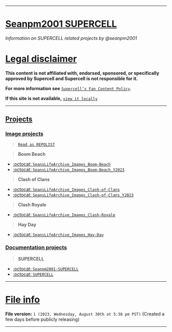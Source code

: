 
***

# [Seanpm2001 SUPERCELL](#Seanpm2001-SUPERCELL)

_Information on SUPERCELL related projects by @seanpm2001_

# [Legal disclaimer](#Legal-disclaimer)

**This content is not affiliated with, endorsed, sponsored, or specifically approved by Supercell and Supercell is not responsible for it.**

**For more information see** [`Supercell’s Fan Content Policy`](https://supercell.com/en/fan-content-policy/).

**If this site is not available,** [`view it locally`](/SUPERCELL/Legal/Fan-Content-Policy/README.md)

***

## [Projects](#Projects)

### [Image projects](#Image-projects)

> [`Read as REPOLIST`](/Seanpm2001-SUPERCELL_REPOLIST.urll)

> **Boom Beach**

- [:octocat: `SeansLifeArchive_Images_Boom-Beach`](https://github.com/seanpm2001/SeansLifeArchive_Images_Boom-Beach/)
- [:octocat: `SeansLifeArchive_Images_Boom-Beach_Y2023`](https://github.com/seanpm2001/SeansLifeArchive_Images_Boom-Beach_Y2023/)

> **Clash of Clans**

- [:octocat: `SeansLifeArchive_Images_Clash-of-Clans`](https://github.com/seanpm2001/SeansLifeArchive_Images_Clash-of-Clans/)
- [:octocat: `SeansLifeArchive_Images_Clash-of-Clans_Y2023`](https://github.com/seanpm2001/SeansLifeArchive_Images_Clash-of-Clans_Y2023/)

> **Clash Royale**

- [:octocat: `SeansLifeArchive_Images_Clash-Royale`](https://github.com/seanpm2001/SeansLifeArchive_Images_Clash-Royale/)

> **Hay Day**

- [:octocat: `SeansLifeArchive_Images_Hay-Day`](https://github.com/seanpm2001/SeansLifeArchive_Images_Hay-Day/)

### [Documentation projects](#Documentation-projects)

> **SUPERCELL**

- [:octocat: `Seanpm2001-SUPERCELL`](https://github.com/seanpm2001/Seanpm2001-SUPERCELL/)
- [:octocat: `SUPERCELL`](https://github.com/seanpm2001/SUPERCELL/)

***

# [File info](#File-info)

**File version:** `1 (2023, Wednesday, August 30th at 5:38 pm PST)` (Created a few days before publicly releasing)

***
